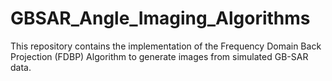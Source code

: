 # GBSAR_Angle_Imaging_Algorithms
This repository contains the implementation of the Frequency Domain Back Projection (FDBP) Algorithm to generate images from simulated GB-SAR data.
